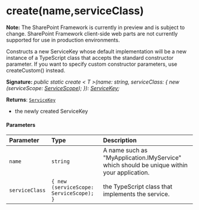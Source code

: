 # create(name,serviceClass)
**Note:** The SharePoint Framework is currently in preview and is subject to change. SharePoint Framework client-side web parts are not currently supported for use in production environments.



Constructs a new ServiceKey whose default implementation will be a new instance of a TypeScript class that accepts the standard constructor parameter. If you want to specify custom constructor parameters, use createCustom() instead.

**Signature:** _public static create < T >(name: string,
    serviceClass: { new (serviceScope: [ServiceScope](../sp-core-library/class/servicescope.md)); }): [ServiceKey](../sp-core-library/class/servicekey.md)<T>;_

**Returns**: [`ServiceKey`](../sp-core-library/class/servicekey.md)<T>



- the newly created ServiceKey

#### Parameters


| Parameter	   | Type    | Description |
|:-------------|:---------------|:------------|
| `name`    | `string` | A name such as "MyApplication.IMyService" which should be unique within your application. |
| `serviceClass`    | `{ new (serviceScope: ServiceScope); }` | the TypeScript class that implements the service. |


